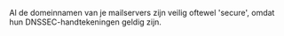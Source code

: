 Al de domeinnamen van je mailservers zijn veilig oftewel 'secure', omdat hun
 DNSSEC-handtekeningen geldig zijn.
